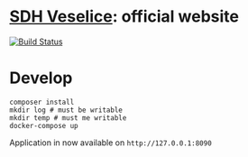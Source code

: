 [SDH Veselice](http://sdhveselice.cz): official website
=======================================================

[![Build Status](https://travis-ci.org/kozaktomas/sdhveselice.svg?branch=master)](https://travis-ci.org/kozaktomas/sdhveselice)

Develop
=======
```
composer install
mkdir log # must be writable
mkdir temp # must me writable
docker-compose up
```

Application in now available on `http://127.0.0.1:8090`